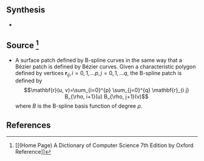 ## Synthesis
- 
## Source [^1]
- A surface patch defined by B-spline curves in the same way that a Bézier patch is defined by Bézier curves. Given a characteristic polygon defined by vertices $\mathbf{r}_{i j}, i=0,1, \ldots p, j=0,1, \ldots q$, the B-spline patch is defined by$$\mathbf{r}(u, v)=\sum_{i=0}^{p} \sum_{j=0}^{q} \mathbf{r}_{i j} B_{\rho, i+1}(u) B_{\rho, j+1}(v)$$where $B$ is the B-spline basis function of degree $\rho$.
## References

[^1]: [[(Home Page) A Dictionary of Computer Science 7th Edition by Oxford Reference]]